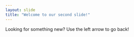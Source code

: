 ```yaml
---
layout: slide
title: "Welcome to our second slide!"
---
```

Looking for something new?
Use the left arrow to go back!

